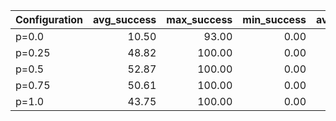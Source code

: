 | Configuration   |   avg_success |   max_success |   min_success |   avg_time |   phase_transition |
|:----------------|--------------:|--------------:|--------------:|-----------:|-------------------:|
| p=0.0           |         10.50 |         93.00 |          0.00 |     132.34 |               2.50 |
| p=0.25          |         48.82 |        100.00 |          0.00 |     134.65 |               3.70 |
| p=0.5           |         52.87 |        100.00 |          0.00 |     144.87 |               3.90 |
| p=0.75          |         50.61 |        100.00 |          0.00 |     127.89 |               3.70 |
| p=1.0           |         43.75 |        100.00 |          0.00 |     167.55 |               3.40 |